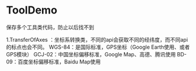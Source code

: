 # ToolDemo
保存多个工具类代码，防止以后找不到

1.TransferOfAxes ：坐标系转换类，不同的api会获取不同的经纬度，而不同api的标点也会不同。
WGS-84：是国际标准，GPS坐标（Google Earth使用、或者GPS模块）
GCJ-02：中国坐标偏移标准，Google Map、高德、腾讯使用
BD-09：百度坐标偏移标准，Baidu Map使用
